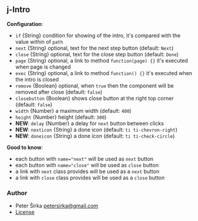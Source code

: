 ## j-Intro

__Configuration__:

- `if` {String} condition for showing of the intro, it's compared with the value within of `path`
- `next` {String} optional, text for the next step button (default: `Next`)
- `close` {String} optional, text for the close step button (default: `Done`)
- `page` {String} optional, a link to method `function(page) {}` it's executed when page is changed
- `exec` {String} optional, a link to method `function() {}` it's executed when the intro is closed
- `remove` {Boolean} optional, when `true` then the component will be removed after close (default: `false`)
- `closebutton` {Boolean} shows close button at the right top corner (default: `false`)
- `width` {Number} a maximum width (default: `400`)
- `height` {Number} height (default: `300`)
- __NEW__: `delay` {Number} a delay for `next` button between clicks
- __NEW__: `nexticon` {String} a done icon (default: `ti ti-chevron-right`)
- __NEW__: `doneicon` {String} a done icon (default: `ti ti-check-circle`)

__Good to know__:
- each button with `name="next"` will be used as `next` button
- each button with `name="close"` will be used as `close` button
- a link with `next` class provides will be used as a `next` button
- a link with `close` class provides will be used as a `close` button

### Author

- Peter Širka <petersirka@gmail.com>
- [License](https://www.totaljs.com/license/)